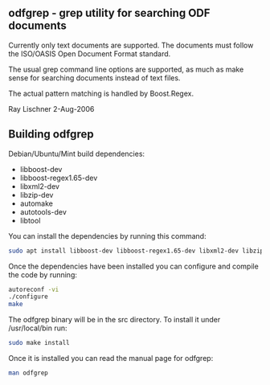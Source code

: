 ## odfgrep - grep utility for searching ODF documents

Currently only text documents are supported. The documents
must follow the ISO/OASIS Open Document Format standard.

The usual grep command line options are supported, as much
as make sense for searching documents instead of text files.

The actual pattern matching is handled by Boost.Regex. 

Ray Lischner
2-Aug-2006

## Building odfgrep

Debian/Ubuntu/Mint build dependencies:

* libboost-dev
* libboost-regex1.65-dev
* libxml2-dev
* libzip-dev
* automake
* autotools-dev
* libtool

You can install the dependencies by running this command:

```bash
sudo apt install libboost-dev libboost-regex1.65-dev libxml2-dev libzip-dev automake autotools-dev libtool
```
Once the dependencies have been installed you can configure and compile the code by running:

```bash
autoreconf -vi
./configure
make
```

The odfgrep binary will be in the src directory.  To install it under
/usr/local/bin run:

```bash
sudo make install
```

Once it is installed you can read the manual page for odfgrep:

```bash
man odfgrep
```
